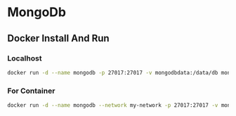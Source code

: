 # MongoDb

## Docker Install And Run

### Localhost

```bash 
docker run -d --name mongodb -p 27017:27017 -v mongodbdata:/data/db mongo
```

### For Container

```bash 
docker run -d --name mongodb --network my-network -p 27017:27017 -v mongodbdata:/data/db mongo
```